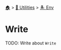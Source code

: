 <!--startTocHeader-->
[🏠](../../README.md) > [🔧 Utilities](../README.md) > [🏝️ Env](README.md)
# Write
<!--endTocHeader-->

TODO: Write about `Write`

<!--startTocSubTopic-->
<!--endTocSubTopic-->